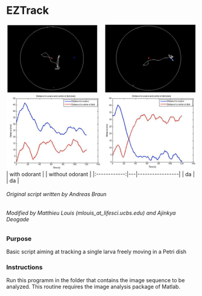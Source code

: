 # EZTrack

![tracks](tracks.png)
![distance to source](dist_to_source.png)
| with odorant |   | without odorant |
|:------------:|---|-----------------|
|    da        |   |         da      |

###### Original script written by Andreas Braun 
###### Modified by Matthieu Louis (mlouis_at_lifesci.ucbs.edu) and Ajinkya Deogade

### Purpose
Basic script aiming at tracking a single larva freely moving in a Petri dish

### Instructions
Run this programm in the folder that contains the image sequence to be analyzed. This routine requires the image analysis package of Matlab.
